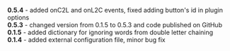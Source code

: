 <strong>0.5.4</strong> - added onC2L and onL2C events, fixed adding button's id in plugin options<br />
<strong>0.5.3</strong> - changed version from 0.1.5 to 0.5.3 and code published on GitHub<br />
<strong>0.1.5</strong> - added dictionary for ignoring words from double letter chaining<br />
<strong>0.1.4</strong> - added external configuration file, minor bug fix<br />
